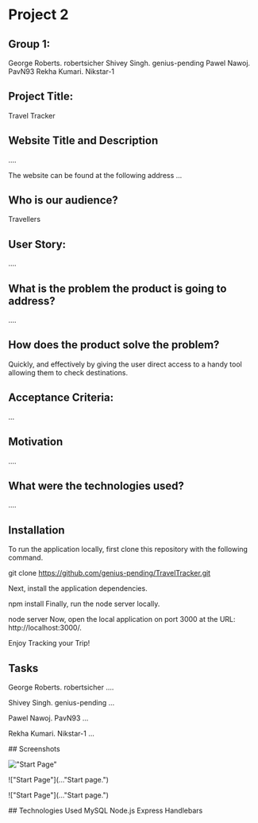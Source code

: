 # Project 2


## Group 1:
George Roberts. robertsicher
Shivey Singh. genius-pending
Pawel Nawoj. PavN93 
Rekha Kumari. Nikstar-1


## Project Title: 
Travel Tracker

## Website Title and Description

....


The website can be found at the following address ...

## Who is our audience? 

Travellers

## User Story: 
....

## What is the problem the product is going to address? 
....


## How does the product solve the problem?

Quickly, and effectively by giving the user direct access to a handy tool allowing them to check destinations. 

## Acceptance Criteria:


...



## Motivation

....


## What were the technologies used?

....


## Installation
To run the application locally, first clone this repository with the following command.

git clone https://github.com/genius-pending/TravelTracker.git

Next, install the application dependencies.

npm install
Finally, run the node server locally.

node server
Now, open the local application on port 3000 at the URL: http://localhost:3000/.

Enjoy Tracking your Trip!


## Tasks 

George Roberts. robertsicher ....

Shivey Singh. genius-pending ... 

Pawel Nawoj. PavN93 ... 

Rekha Kumari. Nikstar-1 ...


## Screenshots

!["Start Page"](...  "Start page.")

!["Start Page"](..."Start page.")

!["Start Page"](..."Start page.")


## Technologies Used
MySQL
Node.js
Express
Handlebars







